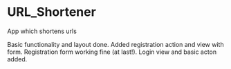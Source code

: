 # URL_Shortener
App which shortens urls

Basic functionality and layout done.
Added registration action and view with form. 
Registration form working fine (at last!).
Login view and basic acton added.
